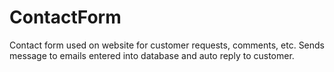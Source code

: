# ContactForm
Contact form used on website for customer requests, comments, etc. Sends message to emails entered into database and auto reply to customer. 
